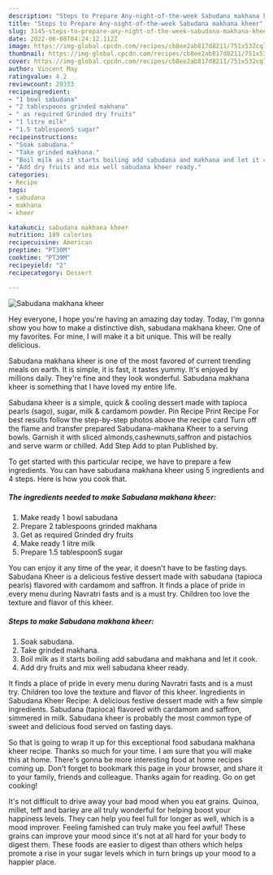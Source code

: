 ```yaml
---
description: "Steps to Prepare Any-night-of-the-week Sabudana makhana kheer"
title: "Steps to Prepare Any-night-of-the-week Sabudana makhana kheer"
slug: 3145-steps-to-prepare-any-night-of-the-week-sabudana-makhana-kheer
date: 2022-06-08T04:24:12.112Z
image: https://img-global.cpcdn.com/recipes/cb8ee2ab817d8211/751x532cq70/sabudana-makhana-kheer-recipe-main-photo.jpg
thumbnail: https://img-global.cpcdn.com/recipes/cb8ee2ab817d8211/751x532cq70/sabudana-makhana-kheer-recipe-main-photo.jpg
cover: https://img-global.cpcdn.com/recipes/cb8ee2ab817d8211/751x532cq70/sabudana-makhana-kheer-recipe-main-photo.jpg
author: Vincent May
ratingvalue: 4.2
reviewcount: 29333
recipeingredient:
- "1 bowl sabudana"
- "2 tablespoons grinded makhana"
- " as required Grinded dry fruits"
- "1 litre milk"
- "1.5 tablespoonS sugar"
recipeinstructions:
- "Soak sabudana."
- "Take grinded makhana."
- "Boil milk as it starts boiling add sabudana and makhana and let it cook."
- "Add dry fruits and mix well sabudana kheer ready."
categories:
- Recipe
tags:
- sabudana
- makhana
- kheer

katakunci: sabudana makhana kheer 
nutrition: 189 calories
recipecuisine: American
preptime: "PT30M"
cooktime: "PT39M"
recipeyield: "2"
recipecategory: Dessert

---
```



![Sabudana makhana kheer](https://img-global.cpcdn.com/recipes/cb8ee2ab817d8211/751x532cq70/sabudana-makhana-kheer-recipe-main-photo.jpg)

Hey everyone, I hope you're having an amazing day today. Today, I'm gonna show you how to make a distinctive dish, sabudana makhana kheer. One of my favorites. For mine, I will make it a bit unique. This will be really delicious.

Sabudana makhana kheer is one of the most favored of current trending meals on earth. It is simple, it is fast, it tastes yummy. It's enjoyed by millions daily. They're fine and they look wonderful. Sabudana makhana kheer is something that I have loved my entire life.

Sabudana kheer is a simple, quick &amp; cooling dessert made with tapioca pearls (sago), sugar, milk &amp; cardamom powder. Pin Recipe Print Recipe For best results follow the step-by-step photos above the recipe card Turn off the flame and transfer prepared Sabudana-makhana Kheer to a serving bowls. Garnish it with sliced almonds,cashewnuts,saffron and pistachios and serve warm or chilled. Add Step Add to plan Published by.


To get started with this particular recipe, we have to prepare a few ingredients. You can have sabudana makhana kheer using 5 ingredients and 4 steps. Here is how you cook that.

<!--inarticleads1-->

##### The ingredients needed to make Sabudana makhana kheer:

1. Make ready 1 bowl sabudana
1. Prepare 2 tablespoons grinded makhana
1. Get  as required Grinded dry fruits
1. Make ready 1 litre milk
1. Prepare 1.5 tablespoonS sugar


You can enjoy it any time of the year, it doesn&#39;t have to be fasting days. Sabudana Kheer is a delicious festive dessert made with sabudana (tapioca pearls) flavored with cardamom and saffron. It finds a place of pride in every menu during Navratri fasts and is a must try. Children too love the texture and flavor of this kheer. 

<!--inarticleads2-->

##### Steps to make Sabudana makhana kheer:

1. Soak sabudana.
1. Take grinded makhana.
1. Boil milk as it starts boiling add sabudana and makhana and let it cook.
1. Add dry fruits and mix well sabudana kheer ready.


It finds a place of pride in every menu during Navratri fasts and is a must try. Children too love the texture and flavor of this kheer. Ingredients in Sabudana Kheer Recipe: A delicious festive dessert made with a few simple ingredients. Sabudana (tapioca) flavored with cardamom and saffron, simmered in milk. Sabudana kheer is probably the most common type of sweet and delicious food served on fasting days. 

So that is going to wrap it up for this exceptional food sabudana makhana kheer recipe. Thanks so much for your time. I am sure that you will make this at home. There's gonna be more interesting food at home recipes coming up. Don't forget to bookmark this page in your browser, and share it to your family, friends and colleague. Thanks again for reading. Go on get cooking!

It's not difficult to drive away your bad mood when you eat grains. Quinoa, millet, teff and barley are all truly wonderful for helping boost your happiness levels. They can help you feel full for longer as well, which is a mood improver. Feeling famished can truly make you feel awful! These grains can improve your mood since it's not at all hard for your body to digest them. These foods are easier to digest than others which helps promote a rise in your sugar levels which in turn brings up your mood to a happier place.
